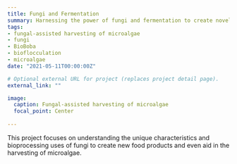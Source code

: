```yaml
---
title: Fungi and Fermentation
summary: Harnessing the power of fungi and fermentation to create novel food products
tags:
- fungal-assisted harvesting of microalgae
- fungi
- BioBoba
- bioflocculation
- microalgae
date: "2021-05-11T00:00:00Z"

# Optional external URL for project (replaces project detail page).
external_link: ""

image: 
  caption: Fungal-assisted harvesting of microalgae
  focal_point: Center
  
---
```

This project focuses on understanding the unique characteristics and bioprocessing uses of fungi to create new food products and even aid in the harvesting of microalgae.
